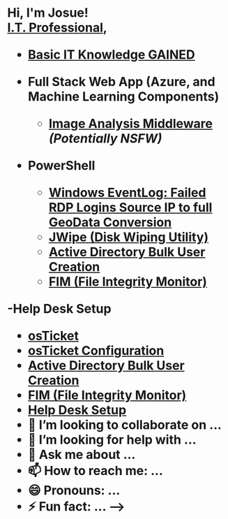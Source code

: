 <h1>Hi, I'm Josue! <br/><a href="https://github.com/josuecorralpro">I.T. Professional</a>,

- <b>[Basic IT Knowledge GAINED](https://github.com/JosueCorralPro/It-basics-what-i-learned)</b>
  
- <b>Full Stack Web App (Azure, and Machine Learning Components)</b>
  - [Image Analysis Middleware](https://github.com/JosueCorralPro/4chan-Image-Analysis-Middleware-C964) <b><i>(Potentially NSFW)</b></i>
- <b>PowerShell</b>
  - [Windows EventLog: Failed RDP Logins Source IP to full GeoData Conversion](https://github.com/JosueCorralPro/Sentinel-Lab)
  - [JWipe (Disk Wiping Utility)](https://github.com/JosueCorralPro/Jwipe.PowerShell)
  - [Active Directory Bulk User Creation](https://github.com/JosueCorralPro/AD_PS)
  - [FIM (File Integrity Monitor)](https://github.com/josuecorralpro/PowerShell-Integrity-FIM)

-<b>Help Desk Setup</b>
  - [osTicket](https://github.com/JosueCorralPro/osticket-setup)
  - [osTicket Configuration](https://github.com/JosueCorralPro/osTicket-Config)
  - [Active Directory Bulk User Creation](https://github.com/JosueCorralPro/AD_PS)
  - [FIM (File Integrity Monitor)](https://github.com/josuecorralpro/PowerShell-Integrity-FIM)
- <b>[Help Desk Setup](https://github.com/JosueCorralPro/osticket-setup)</b>
- 👯 I’m looking to collaborate on ...
- 🤔 I’m looking for help with ...
- 💬 Ask me about ...
- 📫 How to reach me: ...
- 😄 Pronouns: ...
- ⚡ Fun fact: ...
-->

